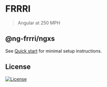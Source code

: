 # FRRRI

> Angular at 250 MPH

## @ng-frrri/ngxs

See [Quick start](https://bitflut.gitbook.io/frrri/) for minimal setup instructions.

## License

[![License](http://img.shields.io/:license-mit-blue.svg?style=flat-square)](http://badges.mit-license.org)
